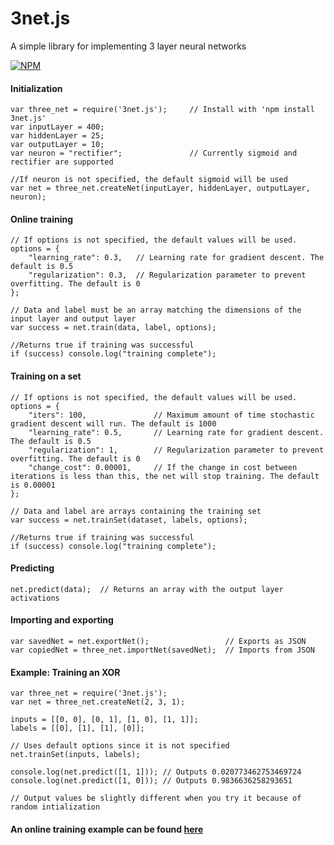 # 3net.js

A simple library for implementing 3 layer neural networks

[![NPM](https://nodei.co/npm/3net.js.png)](https://npmjs.org/package/3net.js)

#### Initialization
    var three_net = require('3net.js');     // Install with 'npm install 3net.js'
    var inputLayer = 400;
    var hiddenLayer = 25;
    var outputLayer = 10;
    var neuron = "rectifier";               // Currently sigmoid and rectifier are supported
    
    //If neuron is not specified, the default sigmoid will be used
    var net = three_net.createNet(inputLayer, hiddenLayer, outputLayer, neuron);  
    
#### Online training 
    // If options is not specified, the default values will be used.
    options = {
        "learning_rate": 0.3,   // Learning rate for gradient descent. The default is 0.5
        "regularization": 0.3,  // Regularization parameter to prevent overfitting. The default is 0
    };
    
    // Data and label must be an array matching the dimensions of the input layer and output layer
    var success = net.train(data, label, options);
    
    //Returns true if training was successful
    if (success) console.log("training complete");  
    
#### Training on a set 
    // If options is not specified, the default values will be used.
    options = {
        "iters": 100,               // Maximum amount of time stochastic gradient descent will run. The default is 1000
        "learning_rate": 0.5,       // Learning rate for gradient descent. The default is 0.5
        "regularization": 1,        // Regularization parameter to prevent overfitting. The default is 0
        "change_cost": 0.00001,     // If the change in cost between iterations is less than this, the net will stop training. The default is 0.00001
    };
    
    // Data and label are arrays containing the training set
    var success = net.trainSet(dataset, labels, options);
    
    //Returns true if training was successful
    if (success) console.log("training complete");  
    
#### Predicting
    net.predict(data);  // Returns an array with the output layer activations
    
#### Importing and exporting
    var savedNet = net.exportNet();                 // Exports as JSON
    var copiedNet = three_net.importNet(savedNet);  // Imports from JSON
  
#### Example: Training an XOR
    var three_net = require('3net.js');
    var net = three_net.createNet(2, 3, 1);

    inputs = [[0, 0], [0, 1], [1, 0], [1, 1]];
    labels = [[0], [1], [1], [0]];

    // Uses default options since it is not specified
    net.trainSet(inputs, labels);

    console.log(net.predict([1, 1])); // Outputs 0.020773462753469724
    console.log(net.predict([1, 0])); // Outputs 0.9836636258293651

    // Output values be slightly different when you try it because of random intialization

#### An online training example can be found [here](https://github.com/muntashir/draw3net)

